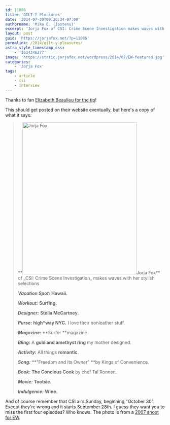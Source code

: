 ```yaml
---
id: 11086
title: 'GILT-Y Pleasures'
date: '2014-07-30T09:30:34-07:00'
authorname: 'Mika E. (Ipstenu)'
excerpt: 'Jorja Fox of CSI: Crime Scene Investigation makes waves with her stylish selections'
layout: post
guid: 'https://jorjafox.net/?p=11086'
permalink: /2014/gilt-y-pleasures/
astra_style_timestamp_css:
    - '1634346277'
image: 'https://static.jorjafox.net/wordpress/2014/07/EW-featured.jpg'
categories:
    - 'Jorja Fox'
tags:
    - article
    - csi
    - interview
---
```


Thanks to fan <a href="https://twitter.com/tvcrazyeb/status/494312461646835712">Elizabeth Beaulieu for the tip</a>!

This should get posted on their website eventually, but here's a copy of what it says:
<blockquote>**<img class="alignleft size-full wp-image-11088" src="//static.jorjafox.net/wordpress/2014/07/EW1.jpg" alt="Jorja Fox" width="360" height="480" />Jorja Fox** of _CSI: Crime Scene Investigation_ makes waves with her stylish selections

_**Vacation Spot:**_
**Hawaii.**

_**Workout:**_
**Surfing.**

_**Designer:**_
**Stella McCartney.**

_**Purse:**_
**high*way NYC.**
I love their nonleather stuff.

_**Magazine:**_
**Surfer **magazine.

_**Bling:**_
A **gold and amethyst ring** my mother designed.

_**Activity:**_
All things **romantic**.

_**Song:**_
**"Freedom and Its Owner"
**by Kings of Convenience.

_**Book:**_
**The Concious Cook**
by chef Tal Ronnen.

_**Movie:**_
**Tootsie.**

_**Indulgence:**_
**Wine.**</blockquote>
And of course remember that CSI airs Sunday, beginning "October 30". Except they're wrong and it starts September 28th. I guess they want you to miss the first four episodes? Who knows. The photo is from a <a href="https://jorjafox.net/gallery/pro/model/2007-ew/">2007 shoot for EW</a>.
